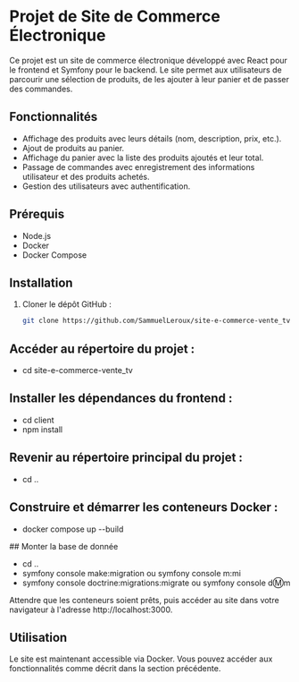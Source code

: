 # Projet de Site de Commerce Électronique

Ce projet est un site de commerce électronique développé avec React pour le frontend et Symfony pour le backend. Le site permet aux utilisateurs de parcourir une sélection de produits, de les ajouter à leur panier et de passer des commandes.

## Fonctionnalités

- Affichage des produits avec leurs détails (nom, description, prix, etc.).
- Ajout de produits au panier.
- Affichage du panier avec la liste des produits ajoutés et leur total.
- Passage de commandes avec enregistrement des informations utilisateur et des produits achetés.
- Gestion des utilisateurs avec authentification.

## Prérequis

- Node.js
- Docker
- Docker Compose

## Installation

1. Cloner le dépôt GitHub :

   ```bash
   git clone https://github.com/SammuelLeroux/site-e-commerce-vente_tv.git

## Accéder au répertoire du projet :

- cd site-e-commerce-vente_tv

## Installer les dépendances du frontend :

- cd client
- npm install

## Revenir au répertoire principal du projet :

- cd ..

## Construire et démarrer les conteneurs Docker :

- docker compose up --build

## Monter la base de donnée
- cd ..
- symfony console make:migration ou symfony console m:mi
- symfony console doctrine:migrations:migrate ou symfony console d:m:m

Attendre que les conteneurs soient prêts, puis accéder au site dans votre navigateur à l'adresse http://localhost:3000.

## Utilisation
Le site est maintenant accessible via Docker. Vous pouvez accéder aux fonctionnalités comme décrit dans la section précédente.


